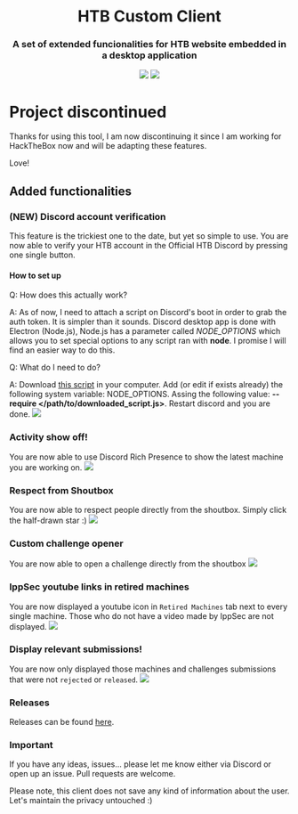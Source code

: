 <h1 align="center">HTB Custom Client</h1>
<h3 align="center">A set of extended funcionalities for HTB website embedded in a desktop application</h3>

<p align="center">
  <img src="http://forthebadge.com/images/badges/built-with-love.svg"/>
  <img src="https://forthebadge.com/images/badges/gluten-free.svg"/>
</p>

# Project discontinued
Thanks for using this tool, I am now discontinuing it since I am working for HackTheBox now and will be adapting these features.

Love!
## Added functionalities

### (NEW) Discord account verification
This feature is the trickiest one to the date, but yet so simple to use. You are now able to verify your HTB account in the Official HTB Discord by pressing one single button.

#### How to set up
Q: How does this actually work?

A: As of now, I need to attach a script on Discord's boot in order to grab the auth token. It is simpler than it sounds. Discord desktop app is done with Electron (Node.js), Node.js has a parameter called *NODE_OPTIONS* which allows you to set special options to any script ran with **node**. I promise I will find an easier way to do this.


Q: What do I need to do?

A: Download [this script](https://github.com/Xh4H/htb-custom-client/blob/master/custom_dependencies/discord.js) in your computer. Add (or edit if exists already) the following system variable: NODE_OPTIONS. Assing the following value: **--require </path/to/downloaded_script.js>**. Restart discord and you are done.
![](https://i.imgur.com/dx4mXdU.gif)

### Activity show off!
You are now able to use Discord Rich Presence to show the latest machine you are working on.
![](https://i.gyazo.com/ea88da8c095f78ce4251372d4e6eca81.gif)

### Respect from Shoutbox
You are now able to respect people directly from the shoutbox. Simply click the half-drawn star :)
![](https://i.gyazo.com/13691dc18cad64b8efaa632a5e7f68f1.gif)

### Custom challenge opener
You are now able to open a challenge directly from the shoutbox
![](https://i.gyazo.com/4b0f28376a2be926208f55642e9cd103.gif)

### IppSec youtube links in retired machines
You are now displayed a youtube icon in `Retired Machines` tab next to every single machine. Those who do not have a video made by IppSec are not displayed.
![](https://i.gyazo.com/d6d95b1b6f28bb4c90659c3a4b2a8cde.gif)

### Display relevant submissions!
You are now only displayed those machines and challenges submissions that were not `rejected` or `released`.
![](https://i.gyazo.com/9d2dd33b468e9265b0f815a7153b7e10.gif)

### Releases
Releases can be found [here](https://github.com/Xh4H/htb-custom-client/releases).

### Important
If you have any ideas, issues... please let me know either via Discord or open up an issue. Pull requests are welcome.


Please note, this client does not save any kind of information about the user. Let's maintain the privacy untouched :)
